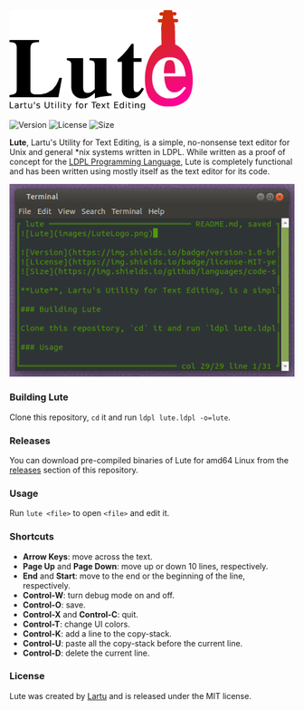 ![Lute](images/LuteLogo.png)

![Version](https://img.shields.io/badge/version-1.0-brown.svg)
![License](https://img.shields.io/badge/license-MIT-yellow)
![Size](https://img.shields.io/github/languages/code-size/lartu/lute)

**Lute**, Lartu's Utility for Text Editing, is a simple, no-nonsense text editor for Unix and general \*nix systems written in LDPL. While written as a proof of concept for the [LDPL Programming Language](https://github.com/lartu/ldpl), Lute is completely functional and has been written using mostly itself as the text editor for its code.

![Lute Screenshot](images/screenshot.png)

### Building Lute

Clone this repository, `cd` it and run `ldpl lute.ldpl -o=lute`.

### Releases

You can download pre-compiled binaries of Lute for amd64 Linux from the [releases](https://github.com/Lartu/lute/releases) section of this repository.

### Usage

Run `lute <file>` to open `<file>` and edit it.

### Shortcuts
 - **Arrow Keys**: move across the text.
 - **Page Up** and **Page Down**: move up or down 10 lines, respectively.
 - **End** and **Start**: move to the end or the beginning of the line, respectively.
 - **Control-W**: turn debug mode on and off.
 - **Control-O**: save.
 - **Control-X** and **Control-C**: quit.
 - **Control-T**: change UI colors.
 - **Control-K**: add a line to the copy-stack.
 - **Control-U**: paste all the copy-stack before the current line.
 - **Control-D**: delete the current line.
 
 ### License
 Lute was created by [Lartu](https://lartu.net) and is released under the MIT license.
